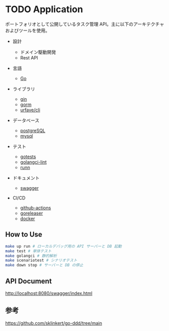 # TODO Application

ポートフォリオとして公開しているタスク管理 API。主に以下のアーキテクチャおよびツールを使用。

- 設計
  - ドメイン駆動開発
  - Rest API

- 言語
  - [Go](https://go.dev/)

- ライブラリ
  - [gin](https://gin-gonic.com/)
  - [gorm](https://gorm.io/)
  - [urfave/cli](https://github.com/urfave/cli)

- データベース
  - [postgreSQL](https://www.postgresql.org/)
  - [mysql](https://www.mysql.com/jp/)

- テスト
  - [gotests](https://github.com/cweill/gotests)
  - [golangci-lint](https://golangci-lint.run/)
  - [runn](https://github.com/k1LoW/runn)
  
- ドキュメント
  - [swagger](https://swagger.io/)

- CI/CD
  - [github-actions](https://docs.github.com/ja/actions)
  - [goreleaser](https://goreleaser.com/)
  - [docker](https://www.docker.com/)

## How to Use

```bash
make up run # ローカルデバッグ用の API サーバーと DB 起動
make test # 単体テスト
make golangci # 静的解析
make scenariotest # シナリオテスト
make down stop # サーバーと DB の停止
```

## API Document

<http://localhost:8080/swagger/index.html>

## 参考

<https://github.com/sklinkert/go-ddd/tree/main>

